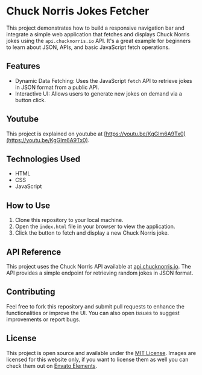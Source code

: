 # Chuck Norris Jokes Fetcher

This project demonstrates how to build a responsive navigation bar and integrate a simple web application that fetches and displays Chuck Norris jokes using the `api.chucknorris.io` API. It's a great example for beginners to learn about JSON, APIs, and basic JavaScript fetch operations.

## Features
- Dynamic Data Fetching: Uses the JavaScript `fetch` API to retrieve jokes in JSON format from a public API.
- Interactive UI: Allows users to generate new jokes on demand via a button click.

## Youtube
This project is explained on youtube at [https://youtu.be/KgGIm6A9Tx0](https://youtu.be/KgGIm6A9Tx0).

## Technologies Used
- HTML
- CSS
- JavaScript

## How to Use
1. Clone this repository to your local machine.
2. Open the `index.html` file in your browser to view the application.
3. Click the button to fetch and display a new Chuck Norris joke.

## API Reference
This project uses the Chuck Norris API available at [api.chucknorris.io](https://api.chucknorris.io). The API provides a simple endpoint for retrieving random jokes in JSON format.

## Contributing
Feel free to fork this repository and submit pull requests to enhance the functionalities or improve the UI. You can also open issues to suggest improvements or report bugs.

## License
This project is open source and available under the [MIT License](LICENSE).
Images are licensed for this website only, if you want to license them as well you can check them out on [Envato Elements](https://1.envato.market/m5m6y7).
